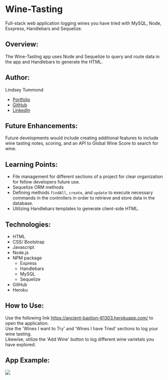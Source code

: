 # Wine-Tasting 
Full-stack web application logging wines you have tried with MySQL, Node, Esxpress, Handlebars and Sequelize.

## Overview: 
The Wine-Tasting app uses Node and Sequelize to query and route data in the app and Handlebars to generate the HTML.

## Author:
Lindsey Tummond
- <a href="https://lindseytummond.github.io/portfolio/" target="_blank"> Portfolio </a>
- <a href="https://github.com/lindseytummond" target="_blank"> GitHub </a>
- <a href="https://www.linkedin.com/in/lindsey-tummond-b86aa341/" target="_blank"> LinkedIn </a>

## Future Enhancements:
Future developments would include creating additional features to include wine tasting notes, scoring, and an API to Global Wine Score to search for wine.

## Learning Points:
- File management for different sections of a project for clear organization for fellow developers future use.
- Sequelize ORM methods 
- Defining methods `findAll`, `create`, and `update` to execute necessary commands in the controllers in order to retrieve and store data in the database.
- Utilizing Handlebars templates to generate client-side HTML.

## Technologies:
-   HTML
-   CSS/ Bootstrap
-	Javascript
-	Node.js
-	NPM package
    -	Express
    -   Handlebars
    -   MySQL
    -   Sequelize
-   GitHub
-   Heroku

## How to Use:
Use the following link https://ancient-bastion-61303.herokuapp.com/ to open the application. <br>
Use the 'Wines I want to Try' and 'Wines I have Tried' sections to log your wine tasting. <br>
Likewise, utilize the 'Add Wine' button to log different wine varietals you have explored.

## App Example:

<a href="https://ancient-bastion-61303.herokuapp.com/" target="_blank">
   <img src="public/assets/img/wine-tasting.png">
</a>